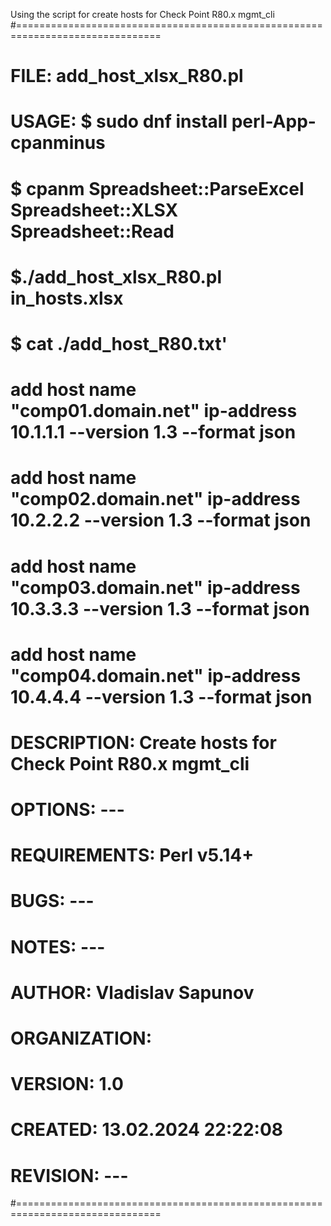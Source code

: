 Using the script for create hosts for Check Point R80.x mgmt_cli
#===============================================================================
#
#         FILE: add_host_xlsx_R80.pl
#
#        USAGE: $ sudo dnf install perl-App-cpanminus
#        		$ cpanm Spreadsheet::ParseExcel Spreadsheet::XLSX Spreadsheet::Read
#
#               $./add_host_xlsx_R80.pl in_hosts.xlsx
#
#		$ cat ./add_host_R80.txt'
#		  add host name "comp01.domain.net" ip-address 10.1.1.1 --version 1.3 --format json
#		  add host name "comp02.domain.net" ip-address 10.2.2.2 --version 1.3 --format json
#		  add host name "comp03.domain.net" ip-address 10.3.3.3 --version 1.3 --format json
#		  add host name "comp04.domain.net" ip-address 10.4.4.4 --version 1.3 --format json
#
#  DESCRIPTION: Create hosts for Check Point R80.x mgmt_cli
#
#      OPTIONS: ---
# REQUIREMENTS: Perl v5.14+ 
#         BUGS: ---
#        NOTES: ---
#       AUTHOR: Vladislav Sapunov 
# ORGANIZATION:
#      VERSION: 1.0
#      CREATED: 13.02.2024 22:22:08
#     REVISION: ---
#===============================================================================
